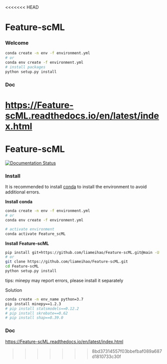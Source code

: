 <<<<<<< HEAD
# Feature-scML
### Welcome
 ```bash
conda create -n env -f environment.yml
# or
conda env create -f environment.yml
# install packages
python setup.py install
```

### Doc
https://Feature-scML.readthedocs.io/en/latest/index.html
=======
# Feature-scML
[![Documentation Status](https://readthedocs.org/projects/feature-scml/badge/?version=latest)](https://feature-scml.readthedocs.io/en/latest/?badge=latest)

### Install

It is recommended to install [conda](https://conda.io/en/latest/miniconda.html) to install the environment to avoid additional errors.

**Install conda**

 ```bash
conda create -n env -f environment.yml
# or
conda env create -f environment.yml

# activate environment
conda activate Feature_scML
 ```

**Install Feature-scML**

```bash
pip install git+https://github.com/liameihao/Feature-scML.git@main -U
# or
git clone https://github.com/liameihao/Feature-scML.git
cd Feature-scML
python setup.py install
```



tips: minepy may report errors, please install it separately

Solution

```bash
conda create -n env_name python=3.7
pip install minepy==1.2.3
# pip install statsmodels==0.12.2
# pip install skrebate==0.62
# pip install shap==0.39.0
```



### Doc

https://Feature-scML.readthedocs.io/en/latest/index.html
>>>>>>> 8bd37314557f03bbefbaf089a687d1810733c30f

